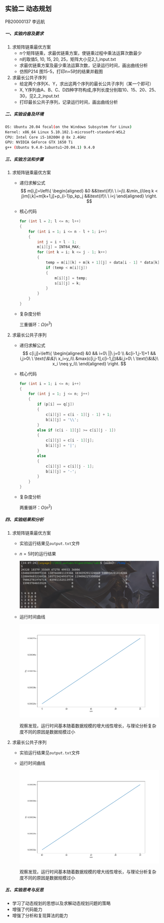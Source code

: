 ## 实验二 动态规划

PB20000137 李远航

##### 一、实验内容及要求

1. 求矩阵链乘最优方案
    - n个矩阵链乘，求最优链乘方案，使链乘过程中乘法运算次数最少
    - n的取值5, 10, 15, 20, 25，矩阵大小见2_1_input.txt
    - 求最优链乘方案及最少乘法运算次数，记录运行时间，画出曲线分析
    - 仿照P214 图15-5，打印n=5时的结果并截图
2. 求最长公共子序列
    - 给定两个序列X、Y，求出这两个序列的最长公共子序列（某一个即可）
    - X, Y序列由A、B、C、D四种字符构成,序列长度分别取10、15、20、25、30，见2_2_input.txt
    - 打印最长公共子序列，记录运行时间，画出曲线分析

##### 二、实验设备及环境

```bash
OS: Ubuntu 20.04 focal(on the Windows Subsystem for Linux)
Kernel: x86_64 Linux 5.10.102.1-microsoft-standard-WSL2
CPU: Intel Core i5-10200H @ 8x 2.4GHz
GPU: NVIDIA GeForce GTX 1650 Ti
g++ (Ubuntu 9.4.0-1ubuntu1~20.04.1) 9.4.0
```

##### 三、实验方法和步骤

1. 求矩阵链乘最优方案

    - 递归求解公式
        $$
        m[i,j]=\left\{
        \begin{aligned}
        &0 &&\text{if}\ \ i=j\\
        &\min_{i\leq k < j}m[i,k]+m[k+1,j]+p_{i-1}p_kp_j &&\text{if}\ \ i<j
        \end{aligned}
        \right.
        $$

    - 核心代码

        ```c++
        for (int l = 2; l <= n; l++)
        {
            for (int i = 1; i <= n - l + 1; i++)
            {
                int j = i + l - 1;
                m[i][j] = INT64_MAX;
                for (int k = i; k <= j - 1; k++)
                {
                    temp = m[i][k] + m[k + 1][j] + data[i - 1] * data[k] * data[j];
                    if (temp < m[i][j])
                    {
                        m[i][j] = temp;
                        s[i][j] = k;
                    }
                }
            }
        }
        ```
	    
	- 复杂度分析
	
	    三重循环：$\Omega(n^3)$
	
2. 求最长公共子序列

    - 递归求解公式
        $$
        c[i,j]=\left\{
        \begin{aligned}
        &0 && i=0\ ||\ j=0 \\
        &c[i-1,j-1]+1 && i,j>0\ \ \text{\&\&}\ x_i=y_i\\
        &max(c[i,j-1],c[i-1,j])&&i,j>0\ \ \text{\&\&}\  x_i \neq y_i\\
        \end{aligned}
        \right.
        $$

    - 核心代码

        ```c++
        for (int i = 1; i <= n; i++)
        {
            for (int j = 1; j <= n; j++)
            {
                if (p[i] == q[j])
                {
                    c[i][j] = c[i - 1][j - 1] + 1;
                    b[i][j] = '\\';
                }
                else if (c[i - 1][j] >= c[i][j - 1])
                {
                    c[i][j] = c[i - 1][j];
                    b[i][j] = '|';
                }
                else
                {
                    c[i][j] = c[i][j - 1];
                    b[i][j] = '-';
                }
            }
        }
        ```
        
    - 复杂度分析
    
        两重循环：$O(n^2)$

##### 四、实验结果和分析

1. 求矩阵链乘最优方案

    - 实验运行结果见`output.txt`文件

    - $n=5$时的运行结果

        ![](./pic.png)

    - 运行时间曲线

        ![](./1.png)

        观察发现，运行时间基本随着数据规模的增大线性增长，与理论分析复杂度不同的原因是数据规模过小

2. 求最长公共子序列

    - 实验运行结果见`output.txt`文件

    - 运行时间曲线

        ![](./2.png)

        观察发现，运行时间基本随着数据规模的增大线性增长，与理论分析复杂度不同的原因是数据规模过小

##### 五、实验思考与反思

- 学习了动态规划的思想以及求解动态规划问题的策略
- 增强了代码能力
- 增强了分析和复现算法的能力
